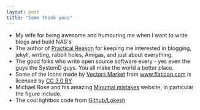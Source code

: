 ```yaml
---
layout: post
title: "Some thank yous"
---
```


* My wife for being awesome and humouring me when I want to write blogs and build NAS's
* The author of [Practical Reason](http://www.practicalreason.net/) for keeping me interested in blogging, jekyll, writing, rabbit holes, Amigas, and just about everything.
* The good folks who write open source software every - yes even the guys the SystemD guys. You all make the world a better place.
* Some of the Icons made by <a href="https://www.flaticon.com/authors/vectors-market" title="Vectors Market">Vectors Market</a> from <a href="https://www.flaticon.com/" title="Flaticon">www.flaticon.com</a> is licensed by <a href="http://creativecommons.org/licenses/by/3.0/" title="Creative Commons BY 3.0" target="_blank">CC 3.0 BY</a>
* Michael Rose and his amazing [Minumal mistakes](https://mmistakes.github.io/minimal-mistakes/) website, in particular the figure include.
* The cool lightbox code from [Github/Lokesh](https://github.com/lokesh/lightbox2/)
